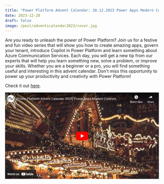 ```yaml
---
title: "Power Platform Advent Calendar: 20.12.2023 Power Apps Modern Controls"
date: 2023-12-20
draft: false
image: /post/adventscalendar2023/cover.jpg
---
```


Are you ready to unleash the power of Power Platform? Join us for a festive and fun video series that will show you how to create amazing apps, govern your tenant, introduce Copilot in Power Platform and learn something about Azure Communication Services. Each day, you will get a new tip from our experts that will help you learn something new, solve a problem, or improve your skills. Whether you are a beginner or a pro, you will find something useful and interesting in this advent calendar. Don't miss this opportunity to power up your productivity and creativity with Power Platform!

Check it out [here](https://youtu.be/jxWR1MY3_lg).

[![](video.jpg)](https://youtu.be/jxWR1MY3_lg)